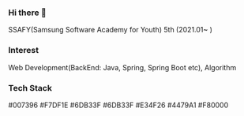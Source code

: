 ### Hi there 👋

<!--
**myungsun-kim/myungsun-kim** is a ✨ _special_ ✨ repository because its `README.md` (this file) appears on your GitHub profile.

Here are some ideas to get you started:

- 🔭 I’m currently working on ...
- 🌱 I’m currently learning ...
- 👯 I’m looking to collaborate on ...
- 🤔 I’m looking for help with ...
- 💬 Ask me about ...
- 📫 How to reach me: ...
- 😄 Pronouns: ...
- ⚡ Fun fact: ...
-->

SSAFY(Samsung Software Academy for Youth) 5th (2021.01~ )

### Interest
Web Development(BackEnd: Java, Spring, Spring Boot etc), Algorithm

### Tech Stack
#007396 #F7DF1E #6DB33F #6DB33F #E34F26 #4479A1 #F80000 
